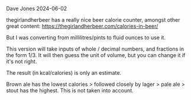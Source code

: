Dave Jones 2024-06-02

thegirlandherbeer has a really nice beer calorie counter, amongst other great content: https://thegirlandherbeer.com/calories-in-beer/

But I was converting from millilitres/pints to fluid ounces to use it.

This version will take inputs of whole / decimal numbers, and fractions in the form 1/3. It will then guess the unit of volume, but you can change it if it's not right.

The result (in kcal/calories) is only an estimate.

Brown ale has the lowest calories > followed closely by lager > pale ale > stout has the highest. This is not taken into account.

